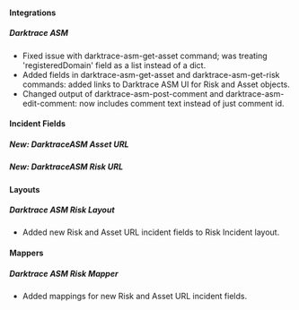#### Integrations

##### Darktrace ASM

- Fixed issue with darktrace-asm-get-asset command; was treating 'registeredDomain' field as a list instead of a dict.
- Added fields in darktrace-asm-get-asset and darktrace-asm-get-risk commands: added links to Darktrace ASM UI for Risk and Asset objects.
- Changed output of darktrace-asm-post-comment and darktrace-asm-edit-comment: now includes comment text instead of just comment id.

#### Incident Fields

##### New: DarktraceASM Asset URL

##### New: DarktraceASM Risk URL

#### Layouts

##### Darktrace ASM Risk Layout

- Added new Risk and Asset URL incident fields to Risk Incident layout.

#### Mappers

##### Darktrace ASM Risk Mapper

- Added mappings for new Risk and Asset URL incident fields.
